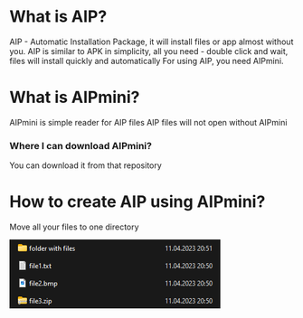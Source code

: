 # What is AIP?
AIP - Automatic Installation Package, it will install files or app almost without you.
AIP is similar to APK in simplicity, all you need - double click and wait, files will install quickly and automatically
For using AIP, you need AIPmini.

# What is AIPmini?
AIPmini is simple reader for AIP files
AIP files will not open without AIPmini
### Where I can download AIPmini?
You can download it from that repository

# How to create AIP using AIPmini?
Move all your files to one directory

![Your directory may look like this](https://github.com/wfuctalsoft/AIP/blob/images/image.png?raw=true)

